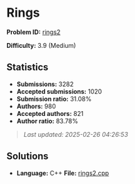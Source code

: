 # Rings

**Problem ID:** [rings2](https://open.kattis.com/problems/rings2)

**Difficulty:** 3.9 (Medium)

## Statistics

- **Submissions:** 3282
- **Accepted submissions:** 1020
- **Submission ratio:** 31.08%
- **Authors:** 980
- **Accepted authors:** 821
- **Author ratio:** 83.78%

> *Last updated: 2025-02-26 04:26:53*

## Solutions

- **Language:** C++
  **File:** [rings2.cpp](./rings2.cpp)
